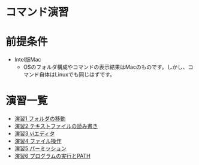 コマンド演習
==========

# 前提条件
- Intel版Mac
  - OSのフォルダ構成やコマンドの表示結果はMacのものです。しかし、コマンド自体はLinuxでも同じはずです。

# 演習一覧
- [演習1 フォルダの移動](ex01-changing-folders.md)
- [演習2 テキストファイルの読み書き](ex02-read-and-write.md)
- [演習3 viエディタ](ex03-vi.md)
- [演習4 ファイル操作](ex04-modifying-files.md)
- [演習5 パーミッション](ex05-permission.md)
- [演習6 プログラムの実行とPATH](ex06-execution.md)
